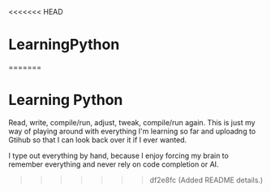 <<<<<<< HEAD
# LearningPython
=======
# Learning Python

Read, write, compile/run, adjust, tweak, compile/run again. This is just my way of playing around with everything I'm learning so far and uploadng to Gtihub so that I can look back over it if I ever wanted.

I type out everything by hand, because I enjoy forcing my brain to remember everything and never rely on code completion or AI. 
>>>>>>> df2e8fc (Added README details.)
